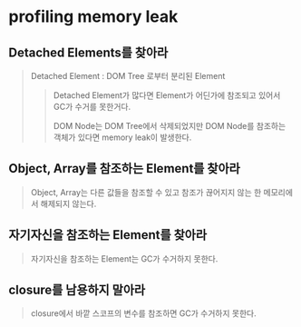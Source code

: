 # profiling memory leak

## Detached Elements를 찾아라

> Detached Element : DOM Tree 로부터 분리된 Element
>
> > Detached Element가 많다면 Element가 어딘가에 참조되고 있어서 GC가 수거를 못한거다.
> >
> > DOM Node는 DOM Tree에서 삭제되었지만 DOM Node를 참조하는 객체가 있다면 memory leak이 발생한다.

## Object, Array를 참조하는 Element를 찾아라

> Object, Array는 다른 값들을 참조할 수 있고 참조가 끊어지지 않는 한 메모리에서 해제되지 않는다.

## 자기자신을 참조하는 Element를 찾아라

> 자기자신을 참조하는 Element는 GC가 수거하지 못한다.

## closure를 남용하지 말아라

> closure에서 바깥 스코프의 변수를 참조하면 GC가 수거하지 못한다.
